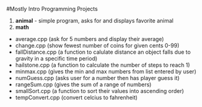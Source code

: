 #Mostly Intro Programming Projects

1. **animal** - simple program, asks for and displays favorite animal  
2. **math**  
  * average.cpp (ask for 5 numbers and display their average)  
  * change.cpp (show fewest number of coins for given cents 0-99) 
  * fallDistance.cpp (a function to calulate distance an object falls due to gravity in a specific time period)  
  * hailstone.cpp (a function to calculate the number of steps to reach 1)  
  * minmax.cpp (gives the min and max numbers from list entered by user)
  * numGuess.cpp (asks user for a number then has player guess it)  
  * rangeSum.cpp (gives the sum of a range of numbers) 
  * smallSort.cpp (a function to sort their values into ascending order)  
  * tempConvert.cpp (convert celcius to fahrenheit)  
